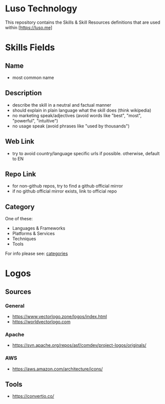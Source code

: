 # Luso Technology

This repository contains the Skills & Skill Resources definitions that are used within 
[https://luso.me]

# Skills Fields

## Name
- most common name

## Description
- describe the skill in a neutral and factual manner
- should explain in plain language what the skill does (think wikipedia)
- no marketing speak/adjectives (avoid words like "best", "most", "powerful", "intuitive")
- no usage speak (avoid phrases like "used by thousands")

## Web Link
- try to avoid country/language specific urls if possible. otherwise, default to EN

## Repo Link
- for non-github repos, try to find a github official mirror
- if no github official mirror exists, link to official repo

## Category

One of these:

- Languages & Frameworks
- Platforms & Services
- Techniques
- Tools

For info please see: [categories](docs/categories.md)

# Logos

## Sources

### General

- https://www.vectorlogo.zone/logos/index.html
- https://worldvectorlogo.com

### Apache
- https://svn.apache.org/repos/asf/comdev/project-logos/originals/

### AWS
- https://aws.amazon.com/architecture/icons/

## Tools

- https://convertio.co/
